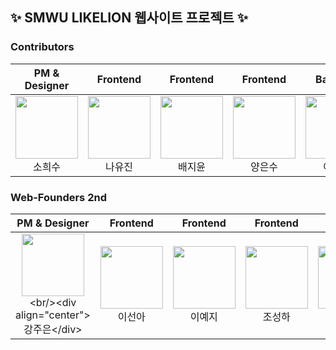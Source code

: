 ## ✨ SMWU LIKELION 웹사이트 프로젝트 ✨


### Contributors


| PM & Designer | Frontend | Frontend | Frontend | Backend | Backend | Backend |
|:----------:|:----------:|:----------:|:----------:|:----------:|:----------:|:----------:|
| [<img src="https://avatars.githubusercontent.com/u/102017556?v=4" alt="" style="width:100px;100px;">](https://github.com/HeesuSoh)<br/><div align="center">소희수</div> | [<img src="https://avatars.githubusercontent.com/u/91943160?v=4" alt="" style="width:100px;100px;">](https://github.com/nayujin-dev)<br/><div align="center">나유진</div> | [<img src="https://avatars.githubusercontent.com/u/88182667?v=4" alt="" style="width:100px;100px;">](https://github.com/Jiyoongrace) <br/><div align="center">배지윤</div> | [<img src="https://avatars.githubusercontent.com/u/80334038?v=4" alt="" style="width:100px;100px;">](https://github.com/eunxoo) <br/><div align="center">양은수</div> | [<img src="https://avatars.githubusercontent.com/u/81628744?v=4" alt="" style="width:100px;100px;">](https://github.com/summit45) <br/><div align="center">이수민</div> | [<img src="https://avatars.githubusercontent.com/u/80513699?v=4" alt="" style="width:100px;100px;">](https://github.com/ahyeon-github) <br/><div align="center">임아현</div> | [<img src="https://avatars.githubusercontent.com/u/102134838?v=4" alt="" style="width:100px;100px;">](https://github.com/happine2s) <br/><div align="center">박소윤</div>



### Web-Founders 2nd

| PM & Designer | Frontend | Frontend | Frontend | Backend | Backend | Backend |
|:----------:|:----------:|:----------:|:----------:|:----------:|:----------:|:----------:|
| [<img src="https://avatars.githubusercontent.com/u/102017556?v=4" alt="" style="width:100px;100px;">]([https://github.com/idkwtdoob](https://github.com/idkwtdoob))<br/><div align="center">강주은</div> | [<img src="https://avatars.githubusercontent.com/u/91943160?v=4" alt="" style="width:100px;100px;">](https://github.com/3eonah)<br/><div align="center">이선아</div> | [<img src="https://avatars.githubusercontent.com/u/88182667?v=4" alt="" style="width:100px;100px;">](https://github.com/leeeyez) <br/><div align="center">이예지</div> | [<img src="https://avatars.githubusercontent.com/u/80334038?v=4" alt="" style="width:100px;100px;">](https://github.com/earl9rey) <br/><div align="center">조성하</div> | [<img src="https://avatars.githubusercontent.com/u/81628744?v=4" alt="" style="width:100px;100px;">](https://github.com/wonandonly) <br/><div align="center">김원희</div> | [<img src="https://avatars.githubusercontent.com/u/80513699?v=4" alt="" style="width:100px;100px;">](https://github.com/seohee0925) <br/><div align="center">윤서희</div> | [<img src="https://avatars.githubusercontent.com/u/102134838?v=4" alt="" style="width:100px;100px;">](https://github.com/newoceanwave) <br/><div align="center">이서현</div>
